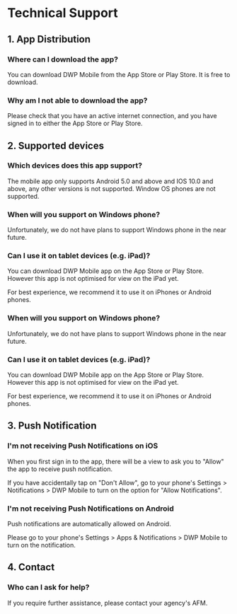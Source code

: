 # Technical Support

## 1. App Distribution
### Where can I download the app?
You can download DWP Mobile from the App Store or Play Store. It is free to download.

### Why am I not able to download the app?
Please check that you have an active internet connection, and you have signed in to either the App Store or Play Store.


## 2. Supported devices

### Which devices does this app support?
The mobile app only supports Android 5.0 and above and IOS 10.0 and above, any other versions is not supported. Window OS phones are not supported. 

### When will you support on Windows phone?
Unfortunately, we do not have plans to support Windows phone in the near future.

### Can I use it on tablet devices (e.g. iPad)?
You can download DWP Mobile app on the App Store or Play Store. However this app is not optimised for view on the iPad yet.

For best experience, we recommend it to use it on iPhones or Android phones.

### When will you support on Windows phone?
Unfortunately, we do not have plans to support Windows phone in the near future.

### Can I use it on tablet devices (e.g. iPad)?
You can download DWP Mobile app on the App Store or Play Store. However this app is not optimised for view on the iPad yet.

For best experience, we recommend it to use it on iPhones or Android phones.

## 3. Push Notification
### I'm not receiving Push Notifications on iOS
When you first sign in to the app, there will be a view to ask you to "Allow" the app to receive push notification.

If you have accidentally tap on "Don't Allow", go to your phone's Settings > Notifications > DWP Mobile to turn on the option for "Allow Notifications".

### I'm not receiving Push Notifications on Android
Push notifications are automatically allowed on Android.

Please go to your phone's Settings > Apps & Notifications > DWP Mobile to turn on the notification.


## 4. Contact
### Who can I ask for help?
If you require further assistance, please contact your agency's AFM.
